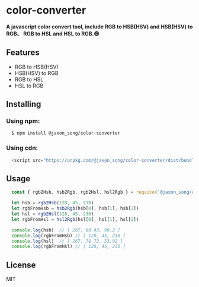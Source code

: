# color-converter

**A javascript color convert tool, include RGB to HSB(HSV) and HSB(HSV) to RGB、 RGB to HSL and HSL to RGB.😎**

## Features
- RGB to HSB(HSV)
- HSB(HSV) to RGB
- RGB to HSL
- HSL to RGB

## Installing
### Using npm:
```shell
  $ npm install @jaxon_song/color-converter
```
### Using cdn:
```javascript
  <script src="https://unpkg.com/@jaxon_song/color-converter/dist/bundle.min.js"></script>
```

## Usage
```javascript
  const { rgb2Hsb, hsb2Rgb, rgb2Hsl, hsl2Rgb } = require('@jaxon_song/color-converter')

  let hsb = rgb2Hsb(128, 45, 230)
  let rgbFromHsb = hsb2Rgb(hsb[0], hsb[1], hsb[2])
  let hsl = rgb2Hsl(128, 45, 230)
  let rgbFromHsl = hsl2Rgb(hsl[0], hsl[1], hsl[2])

  console.log(hsb)  // [ 267, 80.43, 90.2 ]
  console.log(rgbFromHsb) // [ 128, 45, 230 ]
  console.log(hsl)  // [ 267, 78.72, 53.92 ]
  console.log(rgbFromHsl) // [ 128, 45, 230 ]
```

## License
MIT